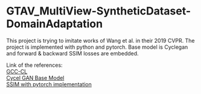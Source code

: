 # GTAV_MultiView-SyntheticDataset-DomainAdaptation

This project is trying to imitate works of Wang et al. in their 2019 CVPR. The project is implemented with python and pytorch. Base model is Cyclegan and forward & backward SSIM losses are embedded.

Link of the references:  
[GCC-CL](https://github.com/gjy3035/GCC-CL)  
[Cycel GAN Base Model](https://github.com/junyanz/pytorch-CycleGAN-and-pix2pix)  
[SSIM with pytorch implementation](https://github.com/Po-Hsun-Su/pytorch-ssim)
